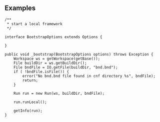 ## Examples

	/**
	 * start a local framework
	 */
	
	interface BootstrapOptions extends Options {
		
	}
	
	public void _bootstrap(BootstrapOptions options) throws Exception {
		Workspace ws = getWorkspace(getBase());
		File buildDir = ws.getBuildDir();
		File bndFile = IO.getFile(buildDir, "bnd.bnd");
		if ( !bndFile.isFile()) {
			error("No bnd.bnd file found in cnf directory %s", bndFile);
			return;
		}
		
		Run run = new Run(ws, buildDir, bndFile);
		
		run.runLocal();
		
		getInfo(run);
	}
